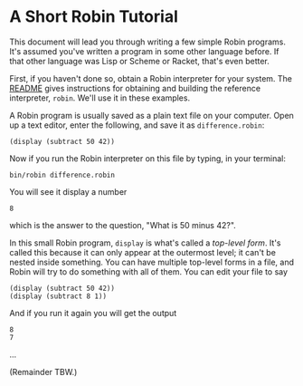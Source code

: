 A Short Robin Tutorial
======================

This document will lead you through writing a few simple Robin programs.
It's assumed you've written a program in some other language before.
If that other language was Lisp or Scheme or Racket, that's even better.

First, if you haven't done so, obtain a Robin interpreter for your
system.  The [README](../README.md) gives instructions for obtaining
and building the reference interpreter, `robin`.  We'll use it in
these examples.

A Robin program is usually saved as a plain text file on your computer.
Open up a text editor, enter the following, and save it as
`difference.robin`:

    (display (subtract 50 42))

Now if you run the Robin interpreter on this file by typing, in your
terminal:

    bin/robin difference.robin

You will see it display a number

    8

which is the answer to the question, "What is 50 minus 42?".

In this small Robin program, `display` is what's called a _top-level form_.
It's called this because it can only appear at the outermost level;
it can't be nested inside something.  You can have multiple top-level
forms in a file, and Robin will try to do something with all of them.
You can edit your file to say

    (display (subtract 50 42))
    (display (subtract 8 1))

And if you run it again you will get the output

    8
    7

...

(Remainder TBW.)
